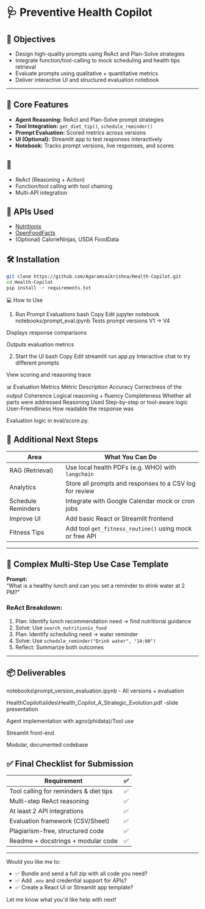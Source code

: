 # 🩺 Preventive Health Copilot


## 🚀 Objectives

- Design high-quality prompts using ReAct and Plan-Solve strategies
- Integrate function/tool-calling to mock scheduling and health tips retrieval
- Evaluate prompts using qualitative + quantitative metrics
- Deliver interactive UI and structured evaluation notebook

---


## 🧠 Core Features

- **Agent Reasoning:** ReAct and Plan-Solve prompt strategies
- **Tool Integration:** `get_diet_tip()`, `schedule_reminder()`
- **Prompt Evaluation:** Scored metrics across versions
- **UI (Optional):** Streamlit app to test responses interactively
- **Notebook:** Tracks prompt versions, live responses, and scores



## 🚀 
- ReAct (Reasoning + Action)
- Function/tool calling with tool chaining
- Multi-API integration





## 🧰 APIs Used
- [Nutritionix](https://developer.nutritionix.com/)
- [OpenFoodFacts](https://world.openfoodfacts.org/data)
- (Optional) CalorieNinjas, USDA FoodData



## 🛠️ Installation

```bash
git clone https://github.com/Agaramsaikrishna/Health-Copilot.git
cd Health-Copilot
pip install -r requirements.txt
```
💻 How to Use
1. Run Prompt Evaluations
bash
Copy
Edit
jupyter notebook notebooks/prompt_eval.ipynb
Tests prompt versions V1 → V4

Displays response comparisons

Outputs evaluation metrics

2. Start the UI 
bash
Copy
Edit
streamlit run app.py
Interactive chat to try different prompts

View scoring and reasoning trace


📊 Evaluation Metrics
Metric	Description
Accuracy	Correctness of the output
Coherence	Logical reasoning + fluency
Completeness	Whether all parts were addressed
Reasoning Used	Step-by-step or tool-aware logic
User-Friendliness	How readable the response was

Evaluation logic in eval/score.py.




## 🎯 Additional Next Steps

| Area | What You Can Do |
|------|------------------|
| RAG (Retrieval) | Use local health PDFs (e.g. WHO) with `langchain` |
| Analytics | Store all prompts and responses to a CSV log for review |
| Schedule Reminders | Integrate with Google Calendar mock or cron jobs |
| Improve UI | Add basic React or Streamlit frontend |
| Fitness Tips | Add tool `get_fitness_routine()` using mock or free API |

---

## 🧠 Complex Multi-Step Use Case Template

**Prompt:**  
“What is a healthy lunch and can you set a reminder to drink water at 2 PM?”

### ReAct Breakdown:
1. Plan: Identify lunch recommendation need → find nutritional guidance
2. Solve: Use `search_nutritionix_food`
3. Plan: Identify scheduling need → water reminder
4. Solve: Use `schedule_reminder("Drink water", "14:00")`
5. Reflect: Summarize both outcomes

---



## 📦 Deliverables

notebooks\prompt_version_evaluation.ipynb - All versions + evaluation

HealthCopilot\slides\Health_Copilot_A_Strategic_Evolution.pdf -slide presentation

Agent implementation with agno(phidata)/Tool use

Streamlit front-end 

Modular, documented codebase


## ✅ Final Checklist for Submission

| Requirement | ✅ |
|-------------|----|
| Tool calling for reminders & diet tips | ✅ |
| Multi-step ReAct reasoning | ✅ |
| At least 2 API integrations | ✅ |
| Evaluation framework (CSV/Sheet) | ✅ |
| Plagiarism-free, structured code | ✅ |
| Readme + docstrings + modular code | ✅ |

---


Would you like me to:
- ✅ Bundle and send a full zip with all code you need?
- ✅ Add `.env` and credential support for APIs?
- ✅ Create a React UI or Streamlit app template?

Let me know what you'd like help with next!
